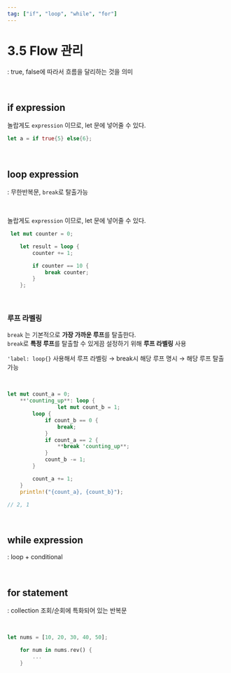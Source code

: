 ```yaml
---
tag: ["if", "loop", "while", "for"]
---
```


# 3.5 Flow 관리
: true, false에 따라서 흐름을 달리하는 것을 의미

<br/>

## if expression
놀랍게도 `expression` 이므로, let 문에 넣어줄 수 있다.

```rust
let a = if true{5} else{6};
```

<br/>


## loop expression
: 무한반복문, `break`로 탈출가능

<br/>

놀랍게도 `expression` 이므로, let 문에 넣어줄 수 있다.

```rust
 let mut counter = 0;

    let result = loop {
        counter += 1;

        if counter == 10 {
            break counter;
        }
    };
```

<br/>


### 루프 라벨링

`break` 는 기본적으로 **가장 가까운 루프**를 탈출한다.  
`break`로 **특정 루프**를 탈출할 수 있게끔 설정하기 위해 **루프 라벨링** 사용

`'label: loop{}` 사용해서 루프 라벨링 → break시 해당 루프 명시 → 해당 루프 탈출가능

<br/>


```rust
let mut count_a = 0;
    **'counting_up**: loop {
				let mut count_b = 1;
        loop {
            if count_b == 0 {
                break;
            }
            if count_a == 2 {
                **break 'counting_up**;
            }
            count_b -= 1;
        }

        count_a += 1;
    }
    println!("{count_a}, {count_b}");

// 2, 1
```


<br/>


## while expression

: loop + conditional

<br/>


## for statement

: collection 조회/순회에 특화되어 있는 반복문

<br/>


```rust
let nums = [10, 20, 30, 40, 50];

    for num in nums.rev() {
        ...
    }
```
